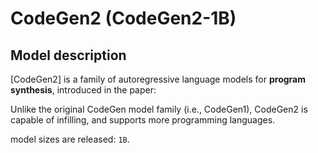 

# CodeGen2 (CodeGen2-1B)

## Model description

[CodeGen2] is a family of autoregressive language models for **program synthesis**, introduced in the paper:

Unlike the original CodeGen model family (i.e., CodeGen1), CodeGen2 is capable of infilling, and supports more programming languages.

model sizes are released: `1B`.
